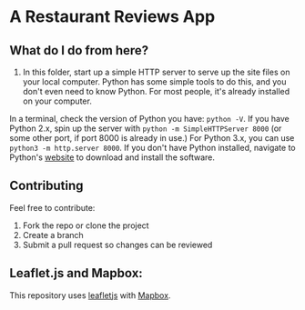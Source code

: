 # A Restaurant Reviews App 

## What do I do from here?

1. In this folder, start up a simple HTTP server to serve up the site files on your local computer. Python has some simple tools to do this, and you don't even need to know Python. For most people, it's already installed on your computer.

In a terminal, check the version of Python you have: `python -V`. If you have Python 2.x, spin up the server with `python -m SimpleHTTPServer 8000` (or some other port, if port 8000 is already in use.) For Python 3.x, you can use `python3 -m http.server 8000`. If you don't have Python installed, navigate to Python's [website](https://www.python.org/) to download and install the software.

## Contributing

Feel free to contribute:
1. Fork the repo or clone the project
2. Create a branch
3. Submit a pull request so changes can be reviewed

## Leaflet.js and Mapbox:

This repository uses [leafletjs](https://leafletjs.com/) with [Mapbox](https://www.mapbox.com/).
